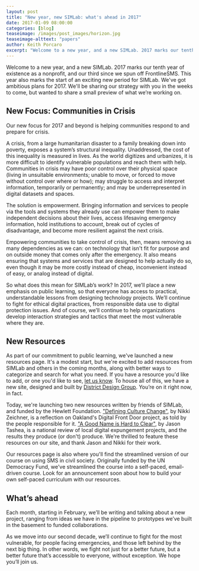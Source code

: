 ```yaml
---
layout: post
title: "New year, new SIMLab: what's ahead in 2017"
date: 2017-01-09 08:00:00
categories: [blog]
teaseimage: /images/post_images/horizon.jpg
teaseimage-alttext: "papers"
author: Keith Porcaro
excerpt: "Welcome to a new year, and a new SIMLab. 2017 marks our tenth year of existence as a nonprofit, and our third since we spun off FrontlineSMS. This year also marks the start of an exciting new period for SIMLab. We've got ambitious plans for 2017. We'll be sharing our strategy with you in the weeks to come, but wanted to share a small preview of what we’re working on."
---
```


Welcome to a new year, and a new SIMLab. 2017 marks our tenth year of existence as a nonprofit, and our third since we spun off FrontlineSMS. This year also marks the start of an exciting new period for SIMLab. We've got ambitious plans for 2017. We'll be sharing our strategy with you in the weeks to come, but wanted to share a small preview of what we’re working on.

## New Focus: Communities in Crisis
Our new focus for 2017 and beyond is helping communities respond to and prepare for crisis.

A crisis, from a large humanitarian disaster to a family breaking down into poverty, exposes a system’s structural inequality. Unaddressed, the cost of this inequality is measured in lives. As the world digitizes and urbanizes, it is more difficult to identify vulnerable populations and reach them with help. Communities in crisis may have poor control over their physical space (living in unsuitable environments; unable to move, or forced to move without control over where or how); may struggle to access and interpret information, temporarily or permanently; and may be underrepresented in digital datasets and spaces. 

The solution is empowerment. Bringing information and services to people via the tools and systems they already use can empower them to make independent decisions about their lives, access lifesaving emergency information, hold institutions to account, break out of cycles of disadvantage, and become more resilient against the next crisis.

Empowering communities to take control of crisis, then, means removing as many dependencies as we can: on technology that isn't fit for purpose and on outside money that comes only after the emergency. It also means ensuring that systems and services that are designed to help actually do so, even though it may be more costly instead of cheap, inconvenient instead of easy, or analog instead of digital.

So what does this mean for SIMLab’s work? In 2017, we’ll place a new emphasis on public learning, so that everyone has access to practical, understandable lessons from designing technology projects. We’ll continue to fight for ethical digital practices, from responsible data use to digital protection issues. And of course, we’ll continue to help organizations develop interaction strategies and tactics that meet the most vulnerable where they are.


## New Resources
As part of our commitment to public learning, we've launched a new resources page. It's a modest start, but we're excited to add resources from SIMLab and others in the coming months, along with better ways to categorize and search for what you need. If you have a resource you'd like to add, or one you'd like to see, [let us know](mailto:hello@simlab.org). To house all of this, we have a new site, designed and built by [District Design Group](http://districtdesigngroup.com). You’re on it right now, in fact. 

Today, we're launching two new resources written by friends of SIMLab, and funded by the Hewlett Foundation. ["Defining Culture Change"]({{site.baseurl}}/resources/digitalfrontdoor/), by Nikki Zeichner, is a reflection on Oakland's Digital Front Door project, as told by the people responsible for it. ["A Good Name is Hard to Clear"]({{site.baseurl}}/resources/expungement/), by Jason Tashea, is a national review of local digital expungement projects, and the results they produce (or don't) produce. We're thrilled to feature these resources on our site, and thank Jason and Nikki for their work. 

Our resources page is also where you'll find the streamlined version of our course on using SMS in civil society. Originally funded by the UN Democracy Fund, we've streamlined the course into a self-paced, email-driven course. Look for an announcement soon about how to build your own self-paced curriculum with our resources. 

## What’s ahead
Each month, starting in February, we’ll be writing and talking about a new project, ranging from ideas we have in the pipeline to prototypes we’ve built in the basement to funded collaborations. 

As we move into our second decade, we’ll continue to fight for the most vulnerable, for people facing emergencies, and those left behind by the next big thing. In other words, we fight not just for a better future, but a better future that’s accessible to everyone, without exception. We hope you’ll join us.


